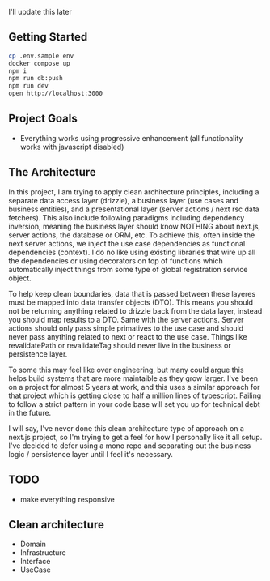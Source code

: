 I'll update this later

## Getting Started

```bash
cp .env.sample env
docker compose up
npm i
npm run db:push
npm run dev
open http://localhost:3000
```

## Project Goals

- Everything works using progressive enhancement (all functionality works with javascript disabled)

## The Architecture

In this project, I am trying to apply clean architecture principles, including a separate data access layer (drizzle), a business layer (use cases and business entities), and a presentational layer (server actions / next rsc data fetchers). This also include following paradigms including dependency inversion, meaning the business layer should know NOTHING about next.js, server actions, the database or ORM, etc. To achieve this, often inside the next server actions, we inject the use case dependencies as functional dependencies (context). I do no like using existing libraries that wire up all the dependencies or using decorators on top of functions which automatically inject things from some type of global registration service object.

To help keep clean boundaries, data that is passed between these layeres must be mapped into data transfer objects (DTO). This means you should not be returning anything related to drizzle back from the data layer, instead you should map results to a DTO. Same with the server actions. Server actions should only pass simple primatives to the use case and should never pass anything related to next or react to the use case. Things like revalidatePath or revalidateTag should never live in the business or persistence layer.

To some this may feel like over engineering, but many could argue this helps build systems that are more maintaible as they grow larger. I've been on a project for almost 5 years at work, and this uses a similar approach for that project which is getting close to half a million lines of typescript. Failing to follow a strict pattern in your code base will set you up for technical debt in the future.

I will say, I've never done this clean architecture type of approach on a next.js project, so I'm trying to get a feel for how I personally like it all setup. I've decided to defer using a mono repo and separating out the business logic / persistence layer until I feel it's necessary.

## TODO

- make everything responsive

## Clean architecture
- Domain
- Infrastructure
- Interface
- UseCase
